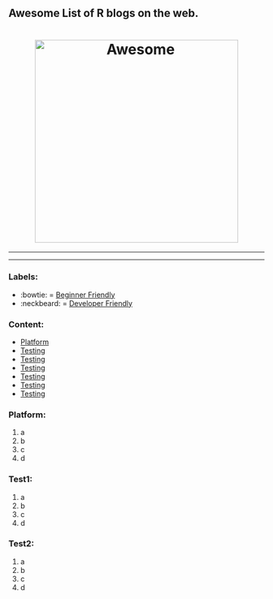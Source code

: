 ## Awesome List of R blogs on the web. 

<h1 align="center">
	<img width="400" src="https://howtolearn.me/wp-content/uploads/2014/08/r-programming-logo.png" alt="Awesome">
</h1>


----------


----------


### Labels:
-  :bowtie: = [Beginner Friendly](www.test.com) 
-  :neckbeard: = [Developer Friendly](www.test2.com)

### Content:

 - [Platform](#platform)
 - [Testing](#test1)
 - [Testing](#test2)
 - [Testing](#test3)
 - [Testing](#test4)
 - [Testing](#test5)
 - [Testing](#test6)

### Platform:

 1. a
 2. b
 3. c
 4. d

### Test1:

 1. a
 2. b
 3. c
 4. d

### Test2:
1. a
2. b
3. c
4. d


